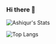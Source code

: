 ### Hi there 👋

![Ashiqur's Stats](https://github-readme-stats.vercel.app/api?username=ashiqursuperfly&theme=radical&show_icons=true&count_private=true)

![Top Langs](https://github-readme-stats.vercel.app/api/top-langs/?username=ashiqursuperfly&theme=radical)

<!--
Here are some ideas to get you started:
![Ashiqur's wakatime stats](https://github-readme-stats.vercel.app/api/wakatime?username=ashiqursuperfly)
- 🔭 I’m currently working on ...
- 🌱 I’m currently learning ...
- 👯 I’m looking to collaborate on ...
- 🤔 I’m looking for help with ...
- 💬 Ask me about ...
- 📫 How to reach me: ...
- 😄 Pronouns: ...
- ⚡ Fun fact: ...
-->
